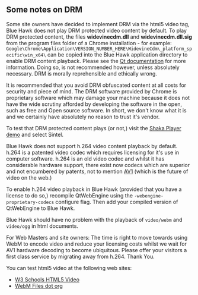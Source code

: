 ## Some notes on DRM

Some site owners have decided to implement DRM via the html5 video tag, Blue Hawk does not play DRM protected video content by default.
To play DRM protected content, the files **widevinecdm.dll** and **widevinecdm.dll.sig** from the program files folder of a Chrome installation - for example:
`Google\Chrome\Application\VERSION_NUMBER_HERE\WidevineCdm\_platform_specific\win_x64\`
can be copied into the Blue Hawk application directory to enable DRM content playback. Please see the [Qt documentation](https://doc.qt.io/qt-5/qtwebengine-features.html#html5-drm) for more information.
Doing so, is not recommended however, unless absolutely necessary. DRM is morally reprehensible and ethically wrong.

It is recommended that you avoid DRM obfuscated content at all costs for security and piece of mind.
The DRM software provided by Chrome is proprietary software which may damage your machine because it does not have the wide scrutiny afforded by developing the software in the open, such as free and Open source software.
In short, we don't know what it is and we certainly have absolutely no reason to trust it's vendor.

To test that DRM protected content plays (or not,) visit the [Shaka Player demo](https://shaka-player-demo.appspot.com/demo/) and select Sintel.

Blue Hawk does not support h.264 video content playback by default. h.264 is a patented video codec which requires licensing for it's use in computer software.
h.264 is an old video codec and whilst it has considerable hardware support, there exist now codecs which are superior and not encumbered by patents, not to mention [AV1](https://aomediacodec.github.io/av1-spec/) (which is the future of video on the web.)

To enable h.264 video playback in Blue Hawk (provided that you have a license to do so,) recompile QtWebEngine using the `-webengine-proprietary-codecs` configure flag.
Then add your compiled version of QtWebEngine to Blue Hawk.

Blue Hawk should have no problem with the playback of `video/webm` and `video/ogg` in html documents.

For Web Masters and site owners: The time is right to move towards using WebM to encode video and reduce your licensing costs whilst we wait for AV1 hardware decoding to become ubiquitous.
Please offer your visitors a first class service by migrating away from h.264. Thank You.

You can test html5 video at the following web sites:

- [W3 Schools HTML5 Video](https://www.w3schools.com/html/html5_video.asp)
- [WebM Files dot org](https://www.webmfiles.org/demo-files/)
